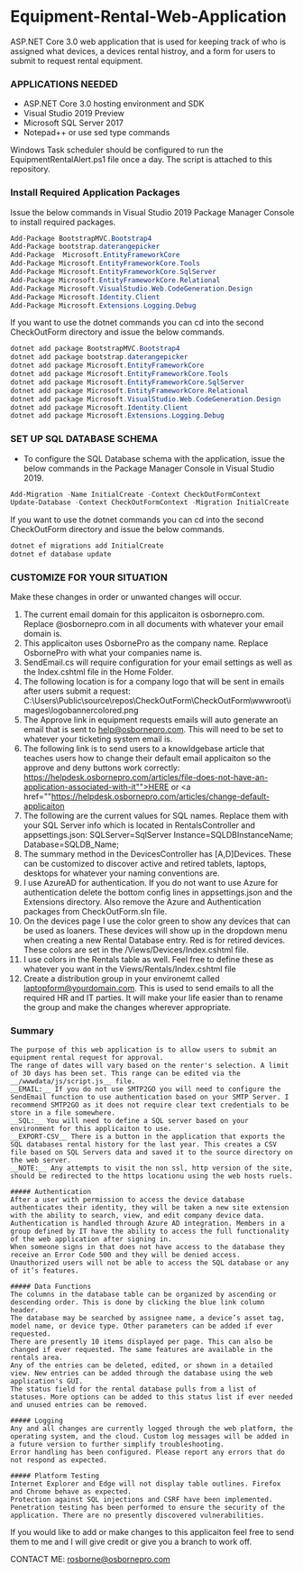 # Equipment-Rental-Web-Application
ASP.NET Core 3.0 web application that is used for keeping track of who is assigned what devices, a devices rental histroy, and a form for users to submit to request rental equipment.

### APPLICATIONS NEEDED 
- ASP.NET Core 3.0 hosting environment and SDK
- Visual Studio 2019 Preview
- Microsoft SQL Server 2017
- Notepad++ or use sed type commands

Windows Task scheduler should be configured to run the EquipmentRentalAlert.ps1 file once a day. The script is attached to this repository. 

### Install Required Application Packages
Issue the below commands in Visual Studio 2019 Package Manager Console to install required packages.
```powershell
Add-Package BootstrapMVC.Bootstrap4
Add-Package bootstrap.daterangepicker
Add-Package  Microsoft.EntityFrameworkCore
Add-Package Microsoft.EntityFrameworkCore.Tools
Add-Package Microsoft.EntityFrameworkCore.SqlServer
Add-Package Microsoft.EntityFrameworkCore.Relational
Add-Package Microsoft.VisualStudio.Web.CodeGeneration.Design
Add-Package Microsoft.Identity.Client
Add-Package Microsoft.Extensions.Logging.Debug
```
If you want to use the dotnet commands you can cd into the second CheckOutForm directory and issue the below commands.
```powershell
dotnet add package BootstrapMVC.Bootstrap4
dotnet add package bootstrap.daterangepicker
dotnet add package Microsoft.EntityFrameworkCore
dotnet add package Microsoft.EntityFrameworkCore.Tools
dotnet add package Microsoft.EntityFrameworkCore.SqlServer
dotnet add package Microsoft.EntityFrameworkCore.Relational
dotnet add package Microsoft.VisualStudio.Web.CodeGeneration.Design
dotnet add package Microsoft.Identity.Client
dotnet add package Microsoft.Extensions.Logging.Debug
```

### SET UP SQL DATABASE SCHEMA
- To configure the SQL Database schema with the application, issue the below commands in the Package Manager Console in Visual Studio 2019.
```powershell
Add-Migration -Name InitialCreate -Context CheckOutFormContext
Update-Database -Context CheckOutFormContext -Migration InitialCreate
```

If you want to use the dotnet commands you can cd into the second CheckOutForm directory and issue the below commands.
```powershell
dotnet ef migrations add InitialCreate
dotnet ef database update
```

### CUSTOMIZE FOR YOUR SITUATION
Make these changes in order or unwanted changes will occur.
1. The current email domain for this applicaiton is osbornepro.com. Replace @osbornepro.com in all documents with whatever your email domain is.  
2. This applicaiton uses OsbornePro as the company name. Replace OsbornePro with what your companies name is. 
3. SendEmail.cs will require configuration for your email settings as well as the Index.cshtml file in the Home Folder.
4. The following location is for a company logo that will be sent in emails after users submit a request: C:\Users\Public\source\repos\CheckOutForm\CheckOutForm\wwwroot\images\logobannercolored.png 
5. The Approve link in equipment requests emails will auto generate an email that is sent to help@osbornepro.com. This will need to be set to whatever your ticketing system email is.
6. The following link is to send users to a knowldgebase article that teaches users how to change their default email applicaiton so the approve and deny buttons work correctly: https://helpdesk.osbornepro.com/articles/file-does-not-have-an-application-associated-with-it"">HERE</a> or <a href=""https://helpdesk.osbornepro.com/articles/change-default-applicaiton
7. The following are the current values for SQL names. Replace them with your SQL Server info which is located in RentalsController and appsettings.json: SQLServer=SqlServer Instance=SQLDBInstanceName; Database=SQLDB_Name;
8. The summary method in the DevicesController has [A,D]Devices. These can be customized to discover active and retired tablets, laptops, desktops for whatever your naming conventions are.
9. I use AzureAD for authentication. If you do not want to use Azure for authentication delete the bottom config lines in appsettings.json and the Extensions directory. Also remove the Azure and Authentication packages from CheckOutForm.sln file. 
10. On the devices page I use the color green to show any devices that can be used as loaners. These devices will show up in the dropdown menu when creating a new Rental Database entry. Red is for retired devices. These colors are set in the /Views/Devices/Index.cshtml file.
11. I use colors in the Rentals table as well. Feel free to define these as whatever you want in the Views/Rentals/Index.cshtml file
12. Create a distribution group in your environemt called laptopform@yourdomain.com. This is used to send emails to all the required HR and IT parties. It will make your life easier than to rename the group and make the changes wherever appropriate.

### Summary
    The purpose of this web application is to allow users to submit an equipment rental request for approval.
    The range of dates will vary based on the renter's selection. A limit of 30 days has been set. This range can be edited via the __/wwwdata/js/script.js__ file.
    __EMAIL:__ If you do not use SMTP2GO you will need to configure the SendEmail function to use authentication based on your SMTP Server. I recommend SMTP2GO as it does not require clear text credentials to be store in a file somewhere.
    __SQL:__ You will need to define a SQL server based on your environment for this applicaiton to use.
    __EXPORT-CSV__ There is a button in the application that exports the SQL databases rental history for the last year. This creates a CSV file based on SQL Servers data and saved it to the source directory on the web server. 
    __NOTE:__ Any attempts to visit the non ssl, http version of the site, should be redirected to the https locationu using the web hosts ruels.

    ##### Authentication
    After a user with permission to access the device database authenticates their identity, they will be taken a new site extension with the ability to search, view, and edit company device data.
    Authentication is handled through Azure AD integration. Members in a group defined by IT have the ability to access the full functionality of the web application after signing in.
    When someone signs in that does not have access to the database they receive an Error Code 500 and they will be denied access.
    Unauthorized users will not be able to access the SQL database or any of it’s features.

    ##### Data Functions
    The columns in the database table can be organized by ascending or descending order. This is done by clicking the blue link column header.
    The database may be searched by assignee name, a device’s asset tag, model name, or device type. Other parameters can be added if ever requested.
    There are presently 10 items displayed per page. This can also be changed if ever requested. The same features are available in the rentals area.
    Any of the entries can be deleted, edited, or shown in a detailed view. New entries can be added through the database using the web application's GUI.
    The status field for the rental database pulls from a list of statuses. More options can be added to this status list if ever needed and unused entries can be removed.

    ##### Logging
    Any and all changes are currently logged through the web platform, the operating system, and the cloud. Custom log messages will be added in a future version to further simplify troubleshooting.
    Error handling has been configured. Please report any errors that do not respond as expected.

    ##### Platform Testing
    Internet Explorer and Edge will not display table outlines. Firefox and Chrome behave as expected.
    Protection against SQL injections and CSRF have been implemented. Penetration testing has been performed to ensure the security of the application. There are no presently discovered vulnerabilities.

If you would like to add or make changes to this applicaiton feel free to send them to me and I will give credit or give you a branch to work off.

CONTACT ME: rosborne@osbornepro.com

